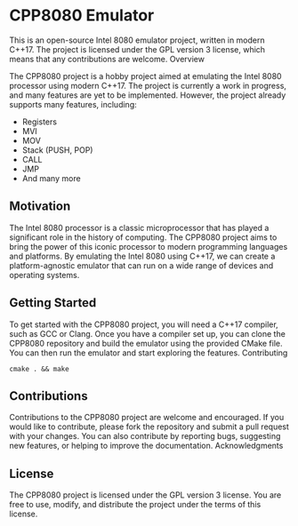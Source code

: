 # CPP8080 Emulator

This is an open-source Intel 8080 emulator project, written in modern C++17. The project is licensed under the GPL version 3 license, which means that any contributions are welcome.
Overview

The CPP8080 project is a hobby project aimed at emulating the Intel 8080 processor using modern C++17. The project is currently a work in progress, and many features are yet to be implemented. However, the project already supports many features, including:

-    Registers
-   MVI
-   MOV
-    Stack (PUSH, POP)
-    CALL
-    JMP
-    And many more

## Motivation

The Intel 8080 processor is a classic microprocessor that has played a significant role in the history of computing. The CPP8080 project aims to bring the power of this iconic processor to modern programming languages and platforms. By emulating the Intel 8080 using C++17, we can create a platform-agnostic emulator that can run on a wide range of devices and operating systems.


## Getting Started

To get started with the CPP8080 project, you will need a C++17 compiler, such as GCC or Clang. Once you have a compiler set up, you can clone the CPP8080 repository and build the emulator using the provided CMake file. You can then run the emulator and start exploring the features.
Contributing

```
cmake . && make
```

## Contributions

Contributions to the CPP8080 project are welcome and encouraged. If you would like to contribute, please fork the repository and submit a pull request with your changes. You can also contribute by reporting bugs, suggesting new features, or helping to improve the documentation.
Acknowledgments

## License

The CPP8080 project is licensed under the GPL version 3 license. You are free to use, modify, and distribute the project under the terms of this license.